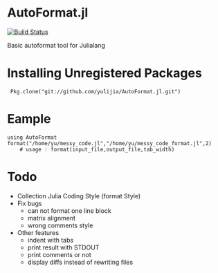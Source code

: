 AutoFormat.jl
======

[![Build Status](https://travis-ci.org/yulijia/AutoFormat.jl.png)](https://travis-ci.org/yulijia/AutoFormat.jl)

Basic autoformat tool for Julialang


# Installing Unregistered Packages

	 Pkg.clone("git://github.com/yulijia/AutoFormat.jl.git")

# Eample

	using AutoFormat
	format("/home/yu/messy_code.jl","/home/yu/messy_code_format.jl",2)
        # usage : format(input_file,output_file,tab_width)

# Todo
* Collection Julia Coding Style (format Style)
* Fix bugs
  - can not format one line block
  - matrix alignment
  - wrong comments style
* Other features
  - indent with tabs
  - print result with STDOUT
  - print comments or not
  - display diffs instead of rewriting files
